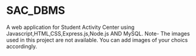 # SAC_DBMS
A web application for Student Activity Center using Javascript,HTML,CSS,Express.js,Node.js AND MySQL.
Note- The images used in this project are not available. You can add images of your choics accordingly.
